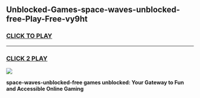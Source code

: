 
## Unblocked-Games-space-waves-unblocked-free-Play-Free-vy9ht
<h3>
<a href="https://premium76.site?title=space-waves-unblocked-free&ref=23A">CLICK TO PLAY</a></h3>
<hr>

<h3>
<a href="https://premium76.site?title=space-waves-unblocked-free&ref=23A">CLICK 2 PLAY</a>
  
</h3>

<a href="https://premium76.site?title=space-waves-unblocked-free&ref=23A"><img src="https://clearcache.store/games.png"></a>


**space-waves-unblocked-free games unblocked: Your Gateway to Fun and Accessible Online Gaming**
